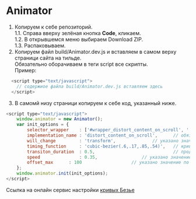 # Animator

1. Копируем к себе репозиторий.  
  1.1. Справа вверху зелёная кнопка **Code**, кликаем.  
  1.2. В открывшемся меню выбираем Download ZIP.  
  1.3. Распаковываем.  
2. Копируем файл build/Animator.dev.js и вставляем в самом верху страници сайта на тильде.  
  Обязательно оборачиваем в теги script все скрипты.  
  Пример:  
  ```js
    <script type="text/javascript">
      // содержиое файла build/Animator.dev.js вставляем здесь
    </script>
  ```
3. В самомй низу страници копируем к себе код, указанный ниже.  
```js
<script type="text/javascript">
	window.animator = new Animator();
	var init_options = {
		selector_wrapper 	: ['#wrapper_distort_content_on_scroll', '.block-4 span'], // передаём селекторы, обязательное поле
		implementation_name	: 'distort_content_on_scroll',		// обязательное поле
		will_change 		: 'transform',				// указано значение по умолчанию
		timing_function		: 'cubic-bezier(.6,.17,.85,.54)', 	// кривая Безье анимации, указано значение по умолчанию
		transiton_duration	: 0.5,                            	// продолжительность анимации, указано значение по умолчанию
		speed 		    	: 0.35,					// указано значение по умолчанию
		offset_max		: 100					// указано значение по умолчанию
	};
	window.animator.init(init_options);
</script>
```  

Ссылка на онлайн сервис настройки [кривых Безье](https://cubic-bezier.com/) 
